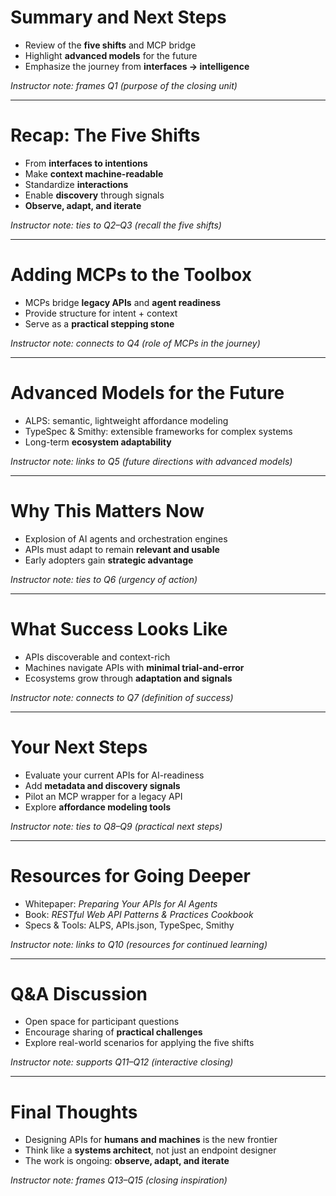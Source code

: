 # Summary and Next Steps

* Review of the **five shifts** and MCP bridge
* Highlight **advanced models** for the future
* Emphasize the journey from **interfaces → intelligence**

*Instructor note: frames Q1 (purpose of the closing unit)*

---

# Recap: The Five Shifts

* From **interfaces to intentions**
* Make **context machine-readable**
* Standardize **interactions**
* Enable **discovery** through signals
* **Observe, adapt, and iterate**

*Instructor note: ties to Q2–Q3 (recall the five shifts)*

---

# Adding MCPs to the Toolbox

* MCPs bridge **legacy APIs** and **agent readiness**
* Provide structure for intent + context
* Serve as a **practical stepping stone**

*Instructor note: connects to Q4 (role of MCPs in the journey)*

---

# Advanced Models for the Future

* ALPS: semantic, lightweight affordance modeling
* TypeSpec & Smithy: extensible frameworks for complex systems
* Long-term **ecosystem adaptability**

*Instructor note: links to Q5 (future directions with advanced models)*

---

# Why This Matters Now

* Explosion of AI agents and orchestration engines
* APIs must adapt to remain **relevant and usable**
* Early adopters gain **strategic advantage**

*Instructor note: ties to Q6 (urgency of action)*

---

# What Success Looks Like

* APIs discoverable and context-rich
* Machines navigate APIs with **minimal trial-and-error**
* Ecosystems grow through **adaptation and signals**

*Instructor note: connects to Q7 (definition of success)*

---

# Your Next Steps

* Evaluate your current APIs for AI-readiness
* Add **metadata and discovery signals**
* Pilot an MCP wrapper for a legacy API
* Explore **affordance modeling tools**

*Instructor note: ties to Q8–Q9 (practical next steps)*

---

# Resources for Going Deeper

* Whitepaper: *Preparing Your APIs for AI Agents*
* Book: *RESTful Web API Patterns & Practices Cookbook*
* Specs & Tools: ALPS, APIs.json, TypeSpec, Smithy

*Instructor note: links to Q10 (resources for continued learning)*

---

# Q\&A Discussion

* Open space for participant questions
* Encourage sharing of **practical challenges**
* Explore real-world scenarios for applying the five shifts

*Instructor note: supports Q11–Q12 (interactive closing)*

---

# Final Thoughts

* Designing APIs for **humans and machines** is the new frontier
* Think like a **systems architect**, not just an endpoint designer
* The work is ongoing: **observe, adapt, and iterate**

*Instructor note: frames Q13–Q15 (closing inspiration)*
